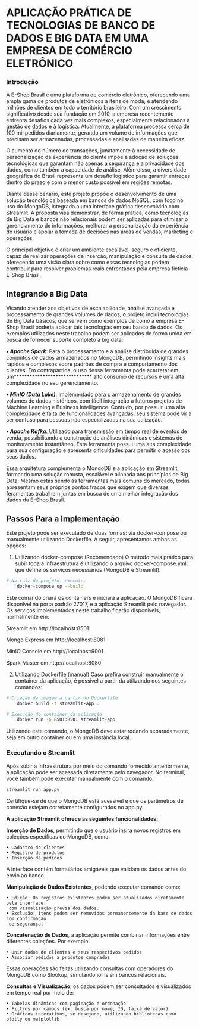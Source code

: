 
# APLICAÇÃO PRÁTICA DE TECNOLOGIAS DE BANCO DE DADOS E BIG DATA EM UMA EMPRESA DE COMÉRCIO ELETRÔNICO

### Introdução

A E-Shop Brasil é uma plataforma de comércio eletrônico, oferecendo uma ampla gama de produtos de eletrônicos a itens de moda, e atendendo milhões de clientes em todo o território brasileiro. Com um crescimento significativo desde sua fundação em 2010, a empresa recentemente enfrenta desafios cada vez mais complexos, especialmente relacionados à gestão de dados e à logística. Atualmente, a plataforma processa cerca de 100 mil pedidos diariamente, gerando um volume de informações que precisam ser armazenadas, processadas e analisadas de maneira eficaz.

O aumento do número de transações, junatamente à necessidade de personalização da experiência do cliente impõe a adoção de soluções tecnológicas que garantam não apenas a segurança e a privacidade dos dados, como também a capacidade de análise. Além disso, a diversidade geográfica do Brasil representa um desafio logístico para garantir entregas dentro do prazo e com o menor custo possível em regiões remotas.

Diante desse cenário, este projeto propõe o desenvolvimento de uma solução tecnológica baseada em bancos de dados NoSQL, com foco no uso do MongoDB, integrada a uma interface gráfica desenvolvida com Streamlit. A proposta visa demonstrar, de forma prática, como tecnologias de Big Data e bancos não relacionais podem ser aplicadas para otimizar o gerenciamento de informações, melhorar a personalização da experiência do usuário e apoiar a tomada de decisões nas áreas de vendas, marketing e operações.

O principal objetivo é criar um ambiente escalável, seguro e eficiente, capaz de realizar operações de inserção, manipulação e consulta de dados, oferecendo uma visão clara sobre como essas tecnologias podem contribuir para resolver problemas reais enfrentados pela empresa ficticia E-Shop Brasil.

## Integrando a Big Data

Visando atender aos objetivos de escalabilidade, análise avançada e processamento de grandes volumes de dados, o projeto inclui tecnologias de Big Data básicos, que servem como exemplos de como a empresa E-Shop Brasil poderia aplicar tais tecnologias em seu banco de dados. Os exemplos utilizados neste trabalho podem ser aplicados de forma unida em busca de fornecer suporte completo a big data:

***• Apache Spark***: Para o processamento e a análise distribuída de grandes conjuntos de dados armazenados no MongoDB, permitindo insights mais rápidos e complexos sobre padrões de compra e comportamento dos clientes. Em contrapartida, o uso dessa ferramenta pode acarretar em um****************************** alto consumo de recursos e uma alta complexidade no seu gerenciamento.

***• MinIO (Data Lake)***: Implementado para o armazenamento de grandes volumes de dados históricos, com fácil integração a futuros projetos de Machine Learning e Business Intelligence. Contudo, por possuir uma alta complexidade e falta de funcionalidades avançadas, seu sistema pode vir a ser confuso para pessoas não especializadas na sua utilização.

***• Apache Kafka***: Utilizado para transmissão em tempo real de eventos de venda, possibilitando a construção de análises dinâmicas e sistemas de monitoramento instantâneo. Esta ferramenta possui uma alta complexidade para sua configuração e apresenta dificuldades para permitir o acesso dos seus dados.

Essa arquitetura complementa o MongoDB e a aplicação em Streamlit, formando uma solução robusta, escalável e alinhada aos princípios de Big Data. Mesmo estas sendo as ferramentas mais comuns do mercado, todas apresentam seus próprios pontos fracos que exigem que diversas feramentas trabalhem juntas em busca de uma melhor integração dos dados da E-Shop Brasil.


## Passos Para a Implementação

Este projeto pode ser executado de duas formas: via docker-compose ou manualmente utilizando Dockerfile. A seguir, apresentamos ambas as opções:

1. Utilizando docker-compose (Recomendado)
O método mais prático para subir toda a infraestrutura é utilizando o arquivo docker-compose.yml, que define os serviços necessários (MongoDB e Streamlit).

```bash
# Na raiz do projeto, execute:
    docker-compose up --build
```
Este comando criará os containers e iniciará a aplicação. O MongoDB ficará disponível na porta padrão 27017, e a aplicação Streamlit pelo navegador. Os serviços implementados neste trabalho ficarão disponiveis, normalmente em:

Streamlit em http://localhost:8501

Mongo Express em http://localhost:8081

MinIO Console em http://localhost:9001

Spark Master em http://localhost:8080

2. Utilizando Dockerfile (manual)
Caso prefira construir manualmente o container da aplicação, é possivél a partir da utilizando dos seguintes comandos:

```bash
# Criação da imagem a partir do Dockerfile
    docker build -t streamlit-app .

# Execução do container da aplicação
    docker run -p 8501:8501 streamlit-app
```
Utilizando este comando, o MongoDB deve estar rodando separadamente, seja em outro container ou em uma instância local.

### Executando o Streamlit

Após subir a infraestrutura por meio do comando fornecido anteriormente, a aplicação pode ser acessada diretamente pelo navegador. No terminal, você também pode executar manualmente com o comando:
```bash
streamlit run app.py
```
Certifique-se de que o MongoDB está acessível e que os parâmetros de conexão estejam corretamente configurados no app.py.

**A aplicação Streamlit oferece as seguintes funcionalidades:**

**Inserção de Dados**, permitindo que o usuário insira novos registros em coleções específicas do MongoDB, como:

    • Cadastro de clientes
    • Registro de produtos
    • Inserção de pedidos

A interface contém formulários amigáveis que validam os dados antes do envio ao banco.

**Manipulação de Dados Existentes**, podendo executar comando como:

    • Edição: Os registros existentes podem ser atualizados diretamente pela interface,
     com visualização prévia dos dados.
    • Exclusão: Itens podem ser removidos permanentemente da base de dados com confirmação
     de segurança.

**Concatenação de Dados**, a aplicação permite combinar informações entre diferentes coleções. Por exemplo:

    • Unir dados de clientes e seus respectivos pedidos
    • Associar pedidos a produtos comprados

Essas operações são feitas utilizando consultas com operadores do MongoDB como $lookup, simulando joins em bancos relacionais.

**Consultas e Visualização**, os dados podem ser consultados e visualizados em tempo real por meio de:

    • Tabelas dinâmicas com paginação e ordenação
    • Filtros por campos (ex: busca por nome, ID, faixa de valor)
    • Gráficos interativos, se desejado, utilizando bibliotecas como plotly ou matplotlib

